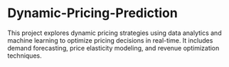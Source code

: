 # Dynamic-Pricing-Prediction
This project explores dynamic pricing strategies using data analytics and machine learning to optimize pricing decisions in real-time. It includes demand forecasting, price elasticity modeling, and revenue optimization techniques.
